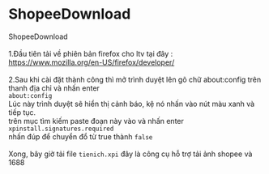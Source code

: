 # ShopeeDownload
ShopeeDownload<br>
<br>1.Đầu tiên tải về phiên bản firefox cho ltv tại đây : https://www.mozilla.org/en-US/firefox/developer/<br>
<br>2.Sau khi cài đặt thành công thì mở trình duyệt lên gõ chữ about:config trên thanh địa chỉ và nhấn enter<br>
  ```about:config``` <br>
  Lúc này trình duyệt sẽ hiển thị cảnh báo, kệ nó nhấn vào nút màu xanh và tiếp tục. <br>
  trên mục tìm kiếm paste đoạn này vào và nhấn enter<br>
  ``` xpinstall.signatures.required ``` <br>
  nhấn đúp để chuyển đổ từ true thành ``false`` <br>
<br> Xong, bây giờ tải file ``` tienich.xpi ``` đây là công cụ hỗ trợ tải ảnh shopee và 1688


